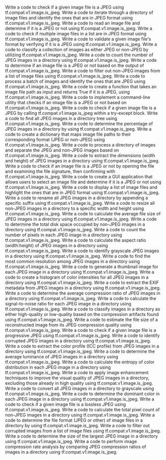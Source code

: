 Write a code to check if a given image file is a JPEG using tf.compat.v1.image.is_jpeg.
Write a code to iterate through a directory of image files and identify the ones that are in JPEG format using tf.compat.v1.image.is_jpeg.
Write a code to read an image file and determine if it is a JPEG or not using tf.compat.v1.image.is_jpeg.
Write a code to check if multiple image files in a list are in JPEG format using tf.compat.v1.image.is_jpeg.
Write a code to validate a given image file's format by verifying if it is a JPEG using tf.compat.v1.image.is_jpeg.
Write a code to classify a collection of images as either JPEG or non-JPEG by utilizing tf.compat.v1.image.is_jpeg.
Write a code to count the number of JPEG images in a directory using tf.compat.v1.image.is_jpeg.
Write a code to determine if an image file is a JPEG or not based on the output of tf.compat.v1.image.is_jpeg.
Write a code to filter out non-JPEG images from a list of image files using tf.compat.v1.image.is_jpeg.
Write a code to process a batch of images and identify the ones that are JPEG using tf.compat.v1.image.is_jpeg.
Write a code to create a function that takes an image file path as input and returns True if it is a JPEG, using tf.compat.v1.image.is_jpeg.
Write a code to implement a command-line utility that checks if an image file is a JPEG or not based on tf.compat.v1.image.is_jpeg.
Write a code to check if a given image file is a JPEG by calling tf.compat.v1.image.is_jpeg within a try-except block.
Write a code to find all JPEG images in a directory tree using tf.compat.v1.image.is_jpeg.
Write a code to determine the percentage of JPEG images in a directory by using tf.compat.v1.image.is_jpeg.
Write a code to create a dictionary that maps image file paths to their corresponding format (JPEG or non-JPEG) using tf.compat.v1.image.is_jpeg.
Write a code to process a directory of images and separate the JPEG and non-JPEG images based on tf.compat.v1.image.is_jpeg.
Write a code to extract the dimensions (width and height) of JPEG images in a directory using tf.compat.v1.image.is_jpeg.
Write a code to check if an image file is a JPEG or not by opening the file and examining the file signature, then confirming with tf.compat.v1.image.is_jpeg.
Write a code to create a GUI application that allows users to select an image file and determine if it is a JPEG or not using tf.compat.v1.image.is_jpeg.
Write a code to display a list of image files and highlight the ones that are in JPEG format using tf.compat.v1.image.is_jpeg.
Write a code to rename all JPEG images in a directory by appending a specific suffix using tf.compat.v1.image.is_jpeg.
Write a code to resize all non-JPEG images in a directory to a specific width and height using tf.compat.v1.image.is_jpeg.
Write a code to calculate the average file size of JPEG images in a directory using tf.compat.v1.image.is_jpeg.
Write a code to determine the total disk space occupied by non-JPEG images in a directory using tf.compat.v1.image.is_jpeg.
Write a code to count the number of pixels in each JPEG image in a directory using tf.compat.v1.image.is_jpeg.
Write a code to calculate the aspect ratio (width:height) of JPEG images in a directory using tf.compat.v1.image.is_jpeg.
Write a code to identify grayscale JPEG images in a directory using tf.compat.v1.image.is_jpeg.
Write a code to find the most common resolution among JPEG images in a directory using tf.compat.v1.image.is_jpeg.
Write a code to generate a thumbnail image for each JPEG image in a directory using tf.compat.v1.image.is_jpeg.
Write a code to create a histogram of color intensities for all JPEG images in a directory using tf.compat.v1.image.is_jpeg.
Write a code to extract the EXIF metadata from JPEG images in a directory using tf.compat.v1.image.is_jpeg.
Write a code to determine the average compression ratio of JPEG images in a directory using tf.compat.v1.image.is_jpeg.
Write a code to calculate the signal-to-noise ratio for each JPEG image in a directory using tf.compat.v1.image.is_jpeg.
Write a code to classify images in a directory as either high-quality or low-quality based on the compression artifacts found using tf.compat.v1.image.is_jpeg.
Write a code to estimate the file size of a reconstructed image from its JPEG compression quality using tf.compat.v1.image.is_jpeg.
Write a code to check if a given image file is a progressive JPEG using tf.compat.v1.image.is_jpeg.
Write a code to identify corrupted JPEG images in a directory using tf.compat.v1.image.is_jpeg.
Write a code to extract the color profile (ICC profile) from JPEG images in a directory using tf.compat.v1.image.is_jpeg.
Write a code to determine the average luminance of JPEG images in a directory using tf.compat.v1.image.is_jpeg.
Write a code to calculate the entropy of color distribution in each JPEG image in a directory using tf.compat.v1.image.is_jpeg.
Write a code to apply image enhancement techniques to improve the visual quality of JPEG images in a directory, excluding those already in high quality using tf.compat.v1.image.is_jpeg.
Write a code to convert all JPEG images in a directory to grayscale using tf.compat.v1.image.is_jpeg.
Write a code to determine the dominant color in each JPEG image in a directory using tf.compat.v1.image.is_jpeg.
Write a code to check if a given image file is a lossless JPEG using tf.compat.v1.image.is_jpeg.
Write a code to calculate the total pixel count of non-JPEG images in a directory using tf.compat.v1.image.is_jpeg.
Write a code to determine the file format (JPEG or other) of image files in a directory by using tf.compat.v1.image.is_jpeg.
Write a code to filter out corrupted images from a list of image files using tf.compat.v1.image.is_jpeg.
Write a code to determine the size of the largest JPEG image in a directory using tf.compat.v1.image.is_jpeg.
Write a code to perform image compression rate analysis by comparing JPEG compression ratios of images in a directory using tf.compat.v1.image.is_jpeg.